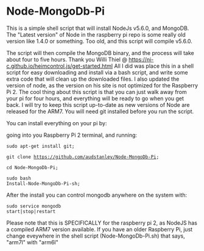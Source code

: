 # Node-MongoDb-Pi
This is a simple shell script that will install NodeJs v5.6.0, and MongoDB.  The "Latest version" of Node in the raspberry pi repo is some really old version like 1.4.0 or something. Too old, and this script will compile v5.6.0.<p>
The script will then compile the MongoDB binary, and the process will take about four to five hours.
Thank you Willi Thiel @ https://ni-c.github.io/heimcontrol.js/get-started.html
 All I did was place this in a shell script for easy downloading and install via a bash script, and write some extra code that will clean up the downloaded files. I also updated the version of node, as the version on his site is not optimized for the Raspberry Pi 2.  The cool thing about this script is that you can just walk away from your pi for four hours, and everything will be ready to go when you get back.  I will try to keep this script up-to-date as new versions of Node are released for the ARM7. You will need git installed before you run the script.<p> 
You can install everything on your pi by:<p>
going into you Raspberry Pi 2 terminal, and running: <p>
 <code>sudo apt-get install git; </code><p>
 <code>git clone https://github.com/audstanley/Node-MongoDb-Pi; </code><p>
 <code>cd Node-MongoDb-Pi; </code><p>
 <code>sudo bash Install-Node-MongoDb-Pi-sh; </code><p> 
After the install you can control mongodb anywhere on the system with:<p>
<code>sudo service mongodb start|stop|restart</code>
<p>
Please note that this is SPECIFICALLY for the raspberry pi 2, as NodeJS has a compiled ARM7 version available.  If you have an older Raspberry Pi, just change eveywhere in the shell script (Node-MongoDb-Pi.sh) that says, "arm7l" with "arm6l"
 
